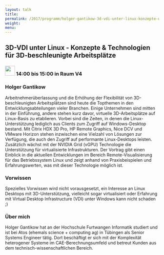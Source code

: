 ```yaml
---
layout: talk
title:
permalink: /2017/programm/holger-gantikow-3d-vdi-unter-linux-konzepte-und-technologien-fuer-3d-beschleunigte-arbeitsplaetze/
weight:
menu:
---
```

## 3D-VDI unter Linux - Konzepte & Technologien für 3D-beschleunigte Arbeitsplätze

### <img height = "32" src="../../../images/talk.svg"> 14:00 bis 15:00 in Raum V4

### Holger Gantikow

Arbeitnehmerüberlassung und die Erhöhung der Flexibilität von 3D-beschleunigten Arbeitsplätzen sind heute die Topthemen in den Entwicklungsabteilungen vieler Branchen. Einige Unternehmen sind mitten in der Einführung, andere stehen kurz davor, virtuelle 3D-Arbeitsplätze auf Linux-Basis zu etablieren.   Vorbei sind die Zeiten, in denen die Linux-Unterstützung lediglich aus Clients zum Zugriff auf Windows-Desktop bestand. Mit Citrix HDX 3D Pro, HP Remote Graphics, Nice DCV und VMware Horizon stehen inzwischen eine Vielzahl von Lösungen zur Verfügung, die auch den Zugriff auf performante Linux-Desktops leisten.  Zusätzlich wächst mit der NVIDIA Grid (vGPU) Technologie die Unterstützung für virtualisierte Infrastrukturen.  Der Vortrag gibt einen Einblick in die aktuellen Entwicklungen im Bereich Remote-Visualisierung für das Betriebssystem Linux und zeigt anhand von Praxisbeispielen und Erfahrungswerten, was mit dieser Technologie möglich ist.

### Vorwissen

Spezielles Vorwissen wird nicht vorausgesetzt, ein Interesse an Linux Desktops mit 3D-Unterstützung, vielleicht sogar virtualisiert oder Erfahrung mit Virtual Desktop Infrastructure (VDI) unter Windows kann nicht schaden ;)

### Über mich

Holger Gantikow hat an der Hochschule Furtwangen Informatik studiert und ist bei Atos (ehemals science + computing ag) in Tübingen als Senior Systems Engineer tätig. Dort beschäftigt er sich mit der Komplexität heterogener Systeme im  CAE-Berechnungsumfeld und betreut Kunden aus dem technisch-wissenschaftlichen Bereich.

